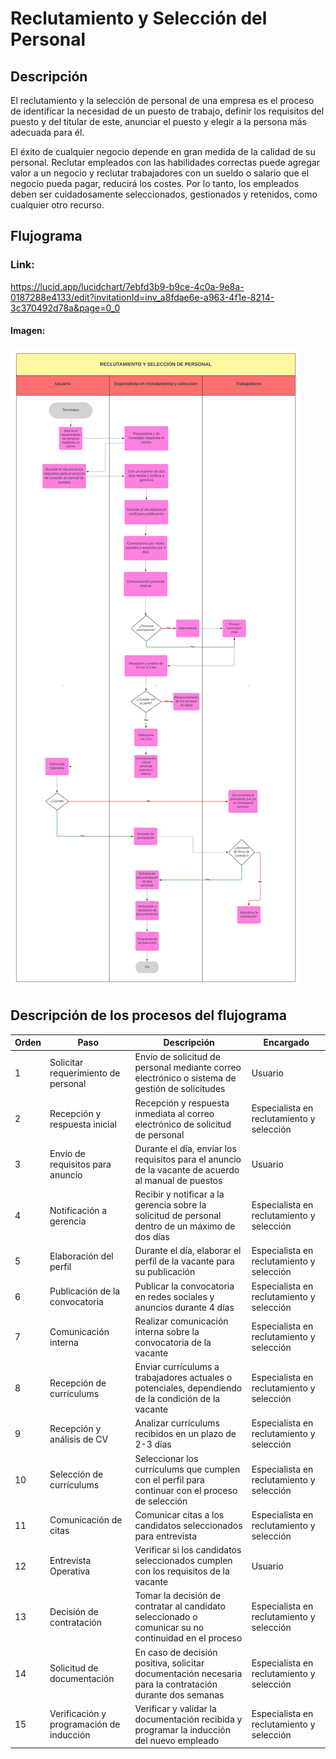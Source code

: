 # Reclutamiento y Selección del Personal
## Descripción
El reclutamiento y la selección de personal de una empresa es el proceso de identificar la necesidad de un puesto de trabajo, definir los requisitos del puesto y del titular de este, anunciar el puesto y elegir a la persona más adecuada para él.

El éxito de cualquier negocio depende en gran medida de la calidad de su personal. Reclutar empleados con las habilidades correctas puede agregar valor a un negocio y reclutar trabajadores con un sueldo o salario que el negocio pueda pagar, reducirá los costes. Por lo tanto, los empleados deben ser cuidadosamente seleccionados, gestionados y retenidos, como cualquier otro recurso.

## Flujograma
### Link: 
https://lucid.app/lucidchart/7ebfd3b9-b9ce-4c0a-9e8a-0187288e4133/edit?invitationId=inv_a8fdae6e-a963-4f1e-8214-3c370492d78a&page=0_0
#### Imagen:
![Reclutamiento](Reclutamiento.png)
## Descripción de los procesos del flujograma

| Orden | Paso                                 | Descripción                                                                                                | Encargado                            |
| ----- | ------------------------------------ | ---------------------------------------------------------------------------------------------------------- | ------------------------------------ |
| 1     | Solicitar requerimiento de personal  | Envío de solicitud de personal mediante correo electrónico o sistema de gestión de solicitudes           | Usuario                              |
| 2     | Recepción y respuesta inicial        | Recepción y respuesta inmediata al correo electrónico de solicitud de personal                            | Especialista en reclutamiento y selección |
| 3     | Envío de requisitos para anuncio     | Durante el día, enviar los requisitos para el anuncio de la vacante de acuerdo al manual de puestos       | Usuario                              |
| 4     | Notificación a gerencia              | Recibir y notificar a la gerencia sobre la solicitud de personal dentro de un máximo de dos días         | Especialista en reclutamiento y selección |
| 5     | Elaboración del perfil               | Durante el día, elaborar el perfil de la vacante para su publicación                                      | Especialista en reclutamiento y selección |
| 6     | Publicación de la convocatoria       | Publicar la convocatoria en redes sociales y anuncios durante 4 días                                      | Especialista en reclutamiento y selección |
| 7     | Comunicación interna                 | Realizar comunicación interna sobre la convocatoria de la vacante                                          | Especialista en reclutamiento y selección |
| 8     | Recepción de currículums            | Enviar currículums a trabajadores actuales o potenciales, dependiendo de la condición de la vacante       | Especialista en reclutamiento y selección  |
| 9     | Recepción y análisis de CV          | Analizar currículums recibidos en un plazo de 2-3 días                                                      | Especialista en reclutamiento y selección |
| 10    | Selección de currículums            | Seleccionar los currículums que cumplen con el perfil para continuar con el proceso de selección           | Especialista en reclutamiento y selección |
| 11    | Comunicación de citas               | Comunicar citas a los candidatos seleccionados para entrevista                                              | Especialista en reclutamiento y selección |
| 12    | Entrevista Operativa          | Verificar si los candidatos seleccionados cumplen con los requisitos de la vacante                          | Usuario |
| 13    | Decisión de contratación            | Tomar la decisión de contratar al candidato seleccionado o comunicar su no continuidad en el proceso       | Especialista en reclutamiento y selección |
| 14    | Solicitud de documentación          | En caso de decisión positiva, solicitar documentación necesaria para la contratación durante dos semanas   | Especialista en reclutamiento y selección |
| 15    | Verificación y programación de inducción | Verificar y validar la documentación recibida y programar la inducción del nuevo empleado              | Especialista en reclutamiento y selección |
